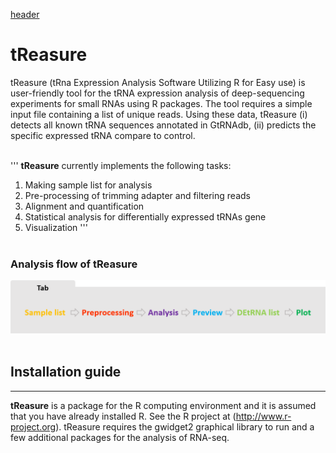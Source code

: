 [header](https://github.com/jinoklee/tReasure/blob/master/docs/header.png?raw=true)

# tReasure
tReasure (tRna Expression Analysis Software Utilizing R for Easy use) is user-friendly tool for the tRNA expression analysis of deep-sequencing experiments for small RNAs using R packages. The tool requires a simple input file containing a list of unique reads. Using these data, tReasure (i) detects all known tRNA sequences annotated in GtRNAdb, (ii) predicts the specific expressed tRNA compare to control.<br/><br/>

'''
  **tReasure** currently implements the following tasks:
   1) Making sample list for analysis
   2) Pre-processing of trimming adapter and filtering reads
   3) Alignment and quantification
   4) Statistical analysis for differentially expressed tRNAs gene
   5) Visualization 
'''
<br/><br/>
### **Analysis flow of tReasure**
  ![Flow](https://github.com/jinoklee/tReasure/blob/master/docs/flow.png?raw=true)<br/><br/>


## Installation guide
---------------------------
**tReasure** is a package for the R computing environment and it is assumed that you have already installed R. See the R project at (http://www.r-project.org). tReasure requires the gwidget2 graphical library to run and a few additional packages for the analysis of RNA-seq. 
  
  

